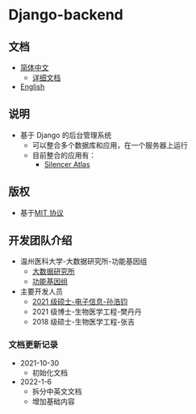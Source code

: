 # Django-backend

## 文档

- [简体中文](README.md)
  - [详细文档](docs/zh-Hans/index.md)
- [English](docs/en-US/README.md)

## 说明

- 基于 Django 的后台管理系统
  - 可以整合多个数据库和应用，在一个服务器上运行
  - 目前整合的应用有：
    - [Silencer Atlas](docs/zh-Hans/SilencerAtlas/README.md)

## 版权

- 基于[MIT 协议](LICENSE)

## 开发团队介绍

- 温州医科大学-大数据研究所-功能基因组
  - [大数据研究所](http://www.ibbd.ac.cn/)
  - [功能基因组](https://yuan-group.github.io/)
- 主要开发人员
  - [2021 级硕士-电子信息-孙浩钧](https://github.com/diklios5768)
  - 2021 级博士-生物医学工程-樊丹丹
  - 2018 级硕士-生物医学工程-张吉

### 文档更新记录

- 2021-10-30
  - 初始化文档
- 2022-1-6
  - 拆分中英文文档
  - 增加基础内容
